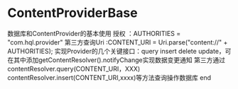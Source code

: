# ContentProviderBase
数据库和ContentProvider的基本使用
授权 ：AUTHORITIES = "com.hql.provider"
第三方查询Uri :CONTENT_URI = Uri.parse("content://" + AUTHORITIES);
实现Provider的几个关键接口：query insert delete update，可在其中添加getContentResolver().notifyChange实现数据变更通知
第三方通过contentResolver.query(CONTENT_URI，XXX) contentResolver.insert(CONTENT_URI,xxxx)等方法查询操作数据库
end